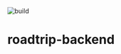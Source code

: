 ![build](https://img.shields.io/jenkins/build?jobUrl=http%3A%2F%2Fec2-3-85-137-253.compute-1.amazonaws.com%3A8080%2Fjob%2FRoadtrip-backend%2F)
# roadtrip-backend
